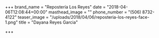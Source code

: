 +++
brand_name = "Repostería Los Reyes"
date = "2018-04-06T12:08:44+00:00"
masthead_image = ""
phone_number = "(506) 8732-4122"
teaser_image = "/uploads/2018/04/06/reposteria-los-reyes-face-1.png"
title = "Dayana Reyes Garcia"

+++
